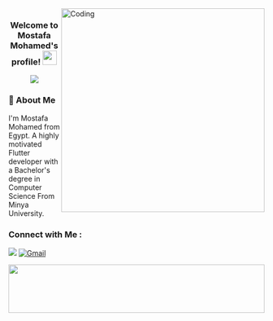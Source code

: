 <img align="right" alt="Coding" width="400" src="https://user-images.githubusercontent.com/77529535/104816402-097a5f80-5843-11eb-9d83-deadb3bb212c.gif?raw=true">

<h3 align="center">
  Welcome to Mostafa Mohamed's profile!
  <img src="https://media.giphy.com/media/hvRJCLFzcasrR4ia7z/giphy.gif" width="28">
</h3>

<!-- Typing SVG by DenverCoder1 - https://github.com/DenverCoder1/readme-typing-svg -->
<p align="center">
  <a href="https://github.com/DenverCoder1/readme-typing-svg"><img src="https://readme-typing-svg.herokuapp.com/?lines=Flutter%20Developer;Always%20learning%20new%20things&font=Fira%20Code&center=true&width=440&height=45&color=f75c7e&vCenter=true&size=22"></a>
</p> 
<h3>🚀 About Me</h3> 

I'm Mostafa Mohamed from Egypt. A highly motivated Flutter developer with a Bachelor's degree in Computer Science From Minya University.

### Connect with Me :

<a href="https://www.linkedin.com/in/mostafa-mohamed-557a51243/" target="_blank"><img src="https://img.shields.io/badge/Mostafa%20Mohamed-0077B5?style=for-the-badge&logo=Linkedin&logoColor=white"/></a>
[![Gmail](https://img.shields.io/badge/Gmail-D14836?style=for-the-badge&logo=gmail&logoColor=white&link=mailto:mostafamohamed555800@gmail.com)](mailto:mostafamohamed555800@gmail.com)

<img src="https://github.com/Govindv7555/Govindv7555/blob/main/49e76e0596857673c5c80c85b84394c1.gif" width=100% height=95px>
